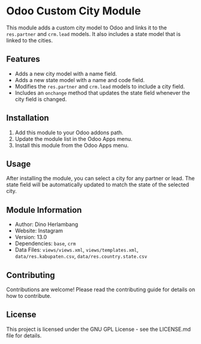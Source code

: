# Odoo Custom City Module

This module adds a custom city model to Odoo and links it to the `res.partner` and `crm.lead` models. It also includes a state model that is linked to the cities.

## Features

- Adds a new city model with a name field.
- Adds a new state model with a name and code field.
- Modifies the `res.partner` and `crm.lead` models to include a city field.
- Includes an `onchange` method that updates the state field whenever the city field is changed.

## Installation

1. Add this module to your Odoo addons path.
2. Update the module list in the Odoo Apps menu.
3. Install this module from the Odoo Apps menu.

## Usage

After installing the module, you can select a city for any partner or lead. The state field will be automatically updated to match the state of the selected city.

## Module Information

- Author: Dino Herlambang
- Website: Instagram
- Version: 13.0
- Dependencies: `base`, `crm`
- Data Files: `views/views.xml`, `views/templates.xml`, `data/res.kabupaten.csv`, `data/res.country.state.csv`

## Contributing

Contributions are welcome! Please read the contributing guide for details on how to contribute.

## License

This project is licensed under the GNU GPL License - see the LICENSE.md file for details.
